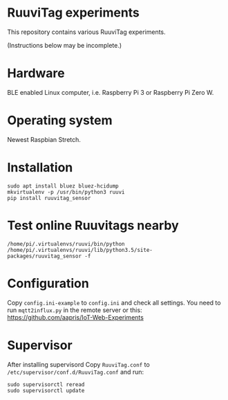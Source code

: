 # RuuviTag experiments

This repository contains various RuuviTag experiments.

(Instructions below may be incomplete.)

# Hardware

BLE enabled Linux computer, i.e. Raspberry Pi 3 or Raspberry Pi Zero W.

# Operating system

Newest Raspbian Stretch.

# Installation
```
sudo apt install bluez bluez-hcidump
mkvirtualenv -p /usr/bin/python3 ruuvi
pip install ruuvitag_sensor
```

# Test online Ruuvitags nearby

`/home/pi/.virtualenvs/ruuvi/bin/python /home/pi/.virtualenvs/ruuvi/lib/python3.5/site-packages/ruuvitag_sensor -f`

# Configuration

Copy `config.ini-example` to `config.ini` and check all settings.
You need to run `mqtt2influx.py` in the remote server or this:
https://github.com/aapris/IoT-Web-Experiments

# Supervisor

After installing supervisord Copy `RuuviTag.conf` to `/etc/supervisor/conf.d/RuuviTag.conf`
and run:

```
sudo supervisorctl reread
sudo supervisorctl update
```
